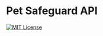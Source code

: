 # Pet Safeguard API

<p>
    <a href="https://github.com/RobsonBrazJunior/PetSafeguard/blob/master/LICENSE">
        <img alt="MIT License" src="https://img.shields.io/badge/LICENSE-MIT-green" />
    </a>
</p>